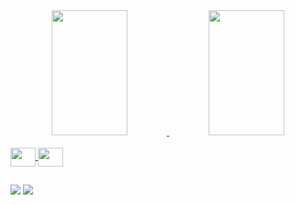 <div align="center">
  <a href="https://github.com/hfpmatheus">
  <img height="200em" img width="49%" src="https://github-readme-stats.vercel.app/api?username=hfpmatheus&show_icons=true&theme=github_dark&include_all_commits=true&count_private=true"/>
  <img height="200em" img width="49%" src="https://github-readme-stats.vercel.app/api/top-langs/?username=hfpmatheus&layout=compact&langs_count=7&theme=github_dark"/>
</div>
  
<div style="display: inline_block"><br>
  <img align="center" height="30" width="40" src="https://cdn.jsdelivr.net/gh/devicons/devicon/icons/python/python-original.svg">
  <img align="center" height="30" width="40" src="https://cdn.jsdelivr.net/gh/devicons/devicon/icons/mysql/mysql-original.svg" >
</div>
  
  ##
  
<div> 
  <a href = "mailto:matheushffp@gmail.com"><img src="https://img.shields.io/badge/-Gmail-%23333?style=for-the-badge&logo=gmail&logoColor=white" target="_blank"></a>
  <a href="https://www.linkedin.com/in/matheushfp/" target="_blank"><img src="https://img.shields.io/badge/-LinkedIn-%230077B5?style=for-the-badge&logo=linkedin&logoColor=white" target="_blank"></a> 
</div>
